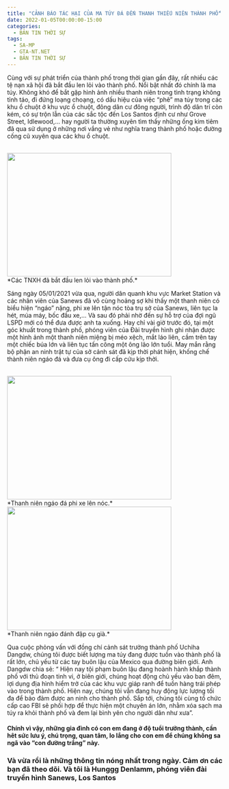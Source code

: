 ```yaml
---
title: "CẢNH BÁO TÁC HẠI CỦA MA TÚY ĐÁ ĐẾN THANH THIẾU NIÊN THÀNH PHỐ"
date: 2022-01-05T00:00:00-15:00
categories:
  - BẢN TIN THỜI SỰ
tags:
  - SA-MP
  - GTA-NT.NET
  - BẢN TIN THỜI SỰ
---
```

Cùng với sự phát triển của thành phố trong thời gian gần đây, rất nhiều các tệ nạn xã hội đã bắt đầu len lỏi vào thành phố. Nổi bật nhất đó chính là ma túy. Không khó để bắt gặp hình ảnh nhiều thanh niên trong tình trạng không tỉnh táo, đi đứng loạng choạng, có dấu hiệu của việc “phê” ma túy trong các khu ổ chuột ở khu vực ổ chuột, đông dân cư đông người, trình độ dân trí còn kém, có sự trộn lẫn của các sắc tộc đến Los Santos định cư như Grove Street, Idlewood,... hay người ta thường xuyên tìm thấy những ống kim tiêm đã qua sử dụng ở những nơi vắng vẻ như nghĩa trang thành phố hoặc đường cống cũ xuyên qua các khu ổ chuột.

<br />
<img src="https://raw.githubusercontent.com/nguyendang-dat/sanews/master/assets/images/post/2022-01-05/k1.png" width="384" height="288">
<br />
*Các TNXH đã bắt đầu len lỏi vào thành phố.*
<br />

Sáng ngày 05/01/2021 vừa qua, người dân quanh khu vực Market Station và các nhân viên của Sanews đã vô cùng hoảng sợ khi thấy một thanh niên có biểu hiện “ngáo” nặng, phi xe lên tận nóc tòa trụ sở của Sanews, liên tục la hét, múa máy, bốc đầu xe,... Và sau đó phải nhờ đến sự hỗ trợ của đợi ngũ LSPD mới có thể đưa được anh ta xuống. Hay chỉ vài giờ trước đó, tại một góc khuất trong thành phố, phóng viên của Đài truyền hình ghi nhận được một hình ảnh một thanh niên miệng bị méo xệch, mắt láo liên, cầm trên tay một chiếc búa lớn và liên tục tấn công một ông lão lớn tuổi. May mắn rằng bộ phận an ninh trật tự của sở cảnh sát đã kịp thời phát hiện, khống chế thành niên ngáo đá và đưa cụ ông đi cấp cứu kịp thời.

<br />
<img src="https://raw.githubusercontent.com/nguyendang-dat/sanews/master/assets/images/post/2022-01-05/k2-1.png" width="384" height="288">
<br />
*Thanh niên ngáo đá phi xe lên nóc.*
<br />

<img src="https://raw.githubusercontent.com/nguyendang-dat/sanews/master/assets/images/post/2022-01-05/k2-2.png" width="384" height="288">
<br />
*Thanh niên ngáo đánh đập cụ già.*
<br />

Qua cuộc phỏng vấn với đồng chí cảnh sát trưởng thành phố Uchiha Dangdw, chúng tôi được biết lượng ma túy đang được tuồn vào thành phố là rất lớn, chủ yếu từ các tay buôn lậu của Mexico qua đường biên giới. Anh Dangdw chia sẻ: “ Hiện nay tội phạm buôn lậu đang hoành hành khắp thành phố với thủ đoạn tinh vi, ở biên giới, chúng hoạt động chủ yếu vào ban đêm, lợi dụng địa hình hiểm trở của các khu vực giáp ranh để tuồn hàng trái phép vào trong thành phố. Hiện nay, chúng tôi vẫn đang huy động lực lượng tối đa để bảo đảm được an ninh cho thành phố. Sắp tới, chúng tôi cùng tổ chức cấp cao FBI sẽ phối hợp để thực hiện một chuyên án lớn, nhằm xóa sạch ma túy ra khỏi thành phố và đem lại bình yên cho người dân như xưa”.
#### Chính vì vậy, những gia đình có con em đang ở độ tuổi trưởng thành, cần hêt sức lưu ý, chú trọng, quan tâm, lo lắng cho con em để chúng không sa ngã vào “con đường trắng” này.
### Và vừa rồi là những thông tin nóng nhất trong ngày. Cảm ơn các bạn đã theo dõi. Và tôi là Hunggg Denlamm, phóng viên đài truyền hình Sanews, Los Santos
